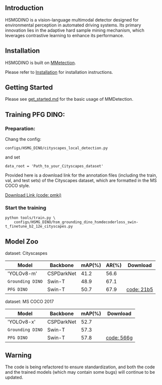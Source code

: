 ## Introduction

HSMGDINO is a vision-language multimodal detector designed for environmental perception
in automated driving systems. Its primary innovation lies in the adaptive hard sample
mining mechanism, which leverages contrastive learning to enhance its performance.

## Installation

HSMGDINO is built on [MMetection](https://github.com/open-mmlab/mmdetection).

Please refer to [Installation](https://github.com/open-mmlab/mmdetection/docs/en/get_started.md/#Installation) for installation instructions.

## Getting Started

Please see [get_started.md](https://github.com/open-mmlab/mmdetection/docs/en/get_started.md) for the basic usage of MMDetection.


## Training PFG DINO:

### Preparation:
Chang the config:

```shell
configs/HSMG_DINO/cityscapes_local_detection.py
```
and set 
```shell
data_root = 'Path_to_your_Cityscapes_dataset'
```
Provided here is a download link for the annotation files (including the train, val, 
and test sets) of the Cityscapes dataset, which are formatted in the MS COCO style.

[Download Link (code: pmki)](https://pan.baidu.com/s/1SP_9UFXf41gS5c37tUZ_5w?pwd=pmki)

### Start the training

```shell
python tools/train.py \
    configs/HSMG_DINO/hsm_grounding_dino_hsmdecoderloss_swin-t_finetune_b2_12e_cityscapes.py 
```

## Model Zoo

dataset: Cityscaspes

| Model            | Backbone   | mAP(%) | AR(%) | Download                                                               |
|------------------|------------|--------|-------|------------------------------------------------------------------------|
| 'YOLOv8-m'       | CSPDarkNet | 41.2   | 56.6  |                                                                        |
| `Grounding DINO` | Swin-T     | 48.9   | 67.1  |                                                                        |
| `PFG DINO`       | Swin-T     | 50.7   | 67.9  | [code: 21b5](https://pan.baidu.com/s/11DA4fdWHg4KRfVGmLqk9aA?pwd=21b5) |


dataset: MS COCO 2017

| Model            | Backbone   | mAP(%) | Download                                                               |
|------------------|------------|--------|------------------------------------------------------------------------|
| 'YOLOv8-x'       | CSPDarkNet | 52.7   |                                                                        |
| `Grounding DINO` | Swin-T     | 57.3   |                                                                        |
| `PFG DINO`       | Swin-T     | 57.8   | [code: 566g](https://pan.baidu.com/s/1Dnuk_FN0CPbPqdX1V8_mIg?pwd=566g) |


## Warning
The code is being refactored to ensure standardization, and both the code and the trained
models (which may contain some bugs) will continue to be updated.

